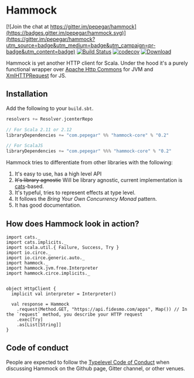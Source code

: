 # Hammock

[![Join the chat at https://gitter.im/pepegar/hammock](https://badges.gitter.im/pepegar/hammock.svg)](https://gitter.im/pepegar/hammock?utm_source=badge&utm_medium=badge&utm_campaign=pr-badge&utm_content=badge)
[![Build Status](https://travis-ci.org/pepegar/hammock.svg?branch=master)](https://travis-ci.org/pepegar/hammock)
[![codecov](https://codecov.io/gh/pepegar/hammock/branch/master/graph/badge.svg)](https://codecov.io/gh/pepegar/hammock)
[![Download](https://api.bintray.com/packages/pepegar/com.pepegar/hammock-core/images/download.svg)](https://bintray.com/pepegar/com.pepegar/hammock-core/_latestVersion)

Hammock is yet another HTTP client for Scala.  Under the hood it's a purely functional wrapper over [Apache Http Commons][httpcommons] for JVM and [XmlHTTPRequest][xhr] for JS.

## Installation

Add the following to your `build.sbt`.

```scala
resolvers += Resolver.jcenterRepo

// For Scala 2.11 or 2.12
libraryDependencies += "com.pepegar" %% "hammock-core" % "0.2"

// For ScalaJS
libraryDependencies += "com.pepegar" %%% "hammock-core" % "0.2"
```


Hammock tries to differentiate from other libraries with the following:

1. It's easy to use, has a high level API
2. ~~It's library agnostic~~ Will be library agnostic, current implementation is [cats][cats]-based.
3. It's typeful, tries to represent effects at type level.
4. It follows the _Bring Your Own Concurrency Monad_ pattern.
5. It has good documentation.

[httpcommons]: http://hc.apache.org/
[xhr]: https://developer.mozilla.org/en-US/docs/Web/API/XMLHttpRequest
[cats]: http://typelevel.org/cats

## How does Hammock look in action?

```tut:silent
import cats._
import cats.implicits._
import scala.util.{ Failure, Success, Try }
import io.circe._
import io.circe.generic.auto._
import hammock._
import hammock.jvm.free.Interpreter
import hammock.circe.implicits._


object HttpClient {
  implicit val interpreter = Interpreter()

  val response = Hammock
    .request(Method.GET, "https://api.fidesmo.com/apps", Map()) // In the `request` method, you describe your HTTP request
    .exec[Try]
    .as[List[String]]
}
```

## Code of conduct

People are expected to follow the [Typelevel Code of Conduct](http://typelevel.org/conduct.html) when discussing Hammock on the Github page, Gitter channel, or other venues.
